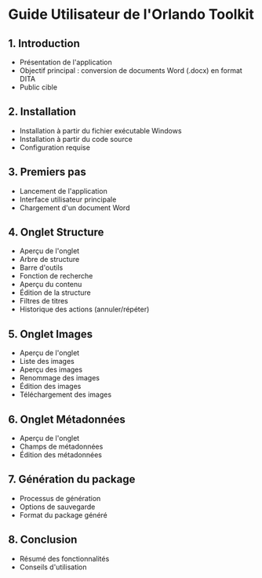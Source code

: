 # Guide Utilisateur de l'Orlando Toolkit

## 1. Introduction
- Présentation de l'application
- Objectif principal : conversion de documents Word (.docx) en format DITA
- Public cible

## 2. Installation
- Installation à partir du fichier exécutable Windows
- Installation à partir du code source
- Configuration requise

## 3. Premiers pas
- Lancement de l'application
- Interface utilisateur principale
- Chargement d'un document Word

## 4. Onglet Structure
- Aperçu de l'onglet
- Arbre de structure
- Barre d'outils
- Fonction de recherche
- Aperçu du contenu
- Édition de la structure
- Filtres de titres
- Historique des actions (annuler/répéter)

## 5. Onglet Images
- Aperçu de l'onglet
- Liste des images
- Aperçu des images
- Renommage des images
- Édition des images
- Téléchargement des images

## 6. Onglet Métadonnées
- Aperçu de l'onglet
- Champs de métadonnées
- Édition des métadonnées

## 7. Génération du package
- Processus de génération
- Options de sauvegarde
- Format du package généré

## 8. Conclusion
- Résumé des fonctionnalités
- Conseils d'utilisation
